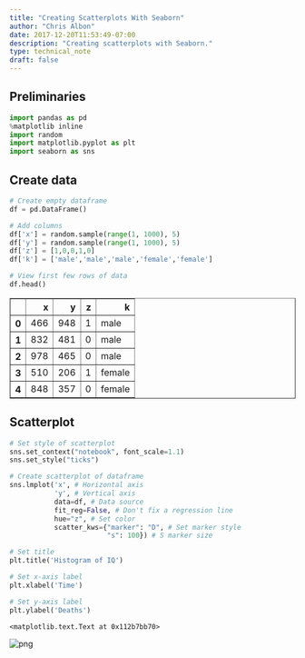 ```yaml
---
title: "Creating Scatterplots With Seaborn"
author: "Chris Albon"
date: 2017-12-20T11:53:49-07:00
description: "Creating scatterplots with Seaborn."
type: technical_note
draft: false
---
```

## Preliminaries


```python
import pandas as pd
%matplotlib inline
import random
import matplotlib.pyplot as plt
import seaborn as sns
```

## Create data


```python
# Create empty dataframe
df = pd.DataFrame()

# Add columns
df['x'] = random.sample(range(1, 1000), 5)
df['y'] = random.sample(range(1, 1000), 5)
df['z'] = [1,0,0,1,0]
df['k'] = ['male','male','male','female','female']
```


```python
# View first few rows of data
df.head()
```




<div>
<style>
    .dataframe thead tr:only-child th {
        text-align: right;
    }

    .dataframe thead th {
        text-align: left;
    }

    .dataframe tbody tr th {
        vertical-align: top;
    }
</style>
<table border="1" class="dataframe">
  <thead>
    <tr style="text-align: right;">
      <th></th>
      <th>x</th>
      <th>y</th>
      <th>z</th>
      <th>k</th>
    </tr>
  </thead>
  <tbody>
    <tr>
      <th>0</th>
      <td>466</td>
      <td>948</td>
      <td>1</td>
      <td>male</td>
    </tr>
    <tr>
      <th>1</th>
      <td>832</td>
      <td>481</td>
      <td>0</td>
      <td>male</td>
    </tr>
    <tr>
      <th>2</th>
      <td>978</td>
      <td>465</td>
      <td>0</td>
      <td>male</td>
    </tr>
    <tr>
      <th>3</th>
      <td>510</td>
      <td>206</td>
      <td>1</td>
      <td>female</td>
    </tr>
    <tr>
      <th>4</th>
      <td>848</td>
      <td>357</td>
      <td>0</td>
      <td>female</td>
    </tr>
  </tbody>
</table>
</div>



## Scatterplot


```python
# Set style of scatterplot
sns.set_context("notebook", font_scale=1.1)
sns.set_style("ticks")

# Create scatterplot of dataframe
sns.lmplot('x', # Horizontal axis
           'y', # Vertical axis
           data=df, # Data source
           fit_reg=False, # Don't fix a regression line
           hue="z", # Set color
           scatter_kws={"marker": "D", # Set marker style
                        "s": 100}) # S marker size

# Set title
plt.title('Histogram of IQ')

# Set x-axis label
plt.xlabel('Time')

# Set y-axis label
plt.ylabel('Deaths')
```




    <matplotlib.text.Text at 0x112b7bb70>




![png](seaborn_scatterplot_files/seaborn_scatterplot_7_1.png)

